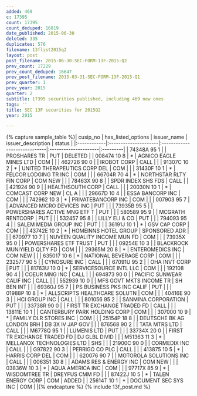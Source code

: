 ```yaml
---
added: 469
c: 17395
count: 17395
count_deduped: 16819
date_published: 2015-06-30
deleted: 335
duplicates: 576
filename: 13flist2015q2
layout: post
post_filename: 2015-06-30-SEC-FORM-13F-2015-Q2
prev_count: 17229
prev_count_deduped: 16647
prev_post_filename: 2015-03-31-SEC-FORM-13F-2015-Q1
prev_quarter: 1
prev_year: 2015
quarter: 2
subtitle: 17395 securities published, including 469 new ones
tags: ''
title: SEC 13F securities for 2015Q2
year: 2015

---
```

{% capture sample_table %}| cusip_no    | has_listed_options   | issuer_name                  | issuer_description   | status   |
|:------------|:---------------------|:-----------------------------|:---------------------|:---------|
| 74348A 95 1 |                      | PROSHARES TR                 | PUT                  | DELETED  |
| 008474 10 8 | *                    | AGNICO EAGLE MINES LTD       | COM                  |          |
| 462726 90 0 |                      | IROBOT CORP                  | CALL                 |          |
| 91307C 10 2 | *                    | UNITED THERAPEUTICS CORP DEL | COM                  |          |
| 31430F 10 1 | *                    | FELCOR LODGING TR INC        | COM                  |          |
| 66704R 70 4 | *                    | NORTHSTAR RLTY FIN CORP      | COM NEW              |          |
| 78463X 90 8 |                      | SPDR INDEX SHS FDS           | CALL                 |          |
| 421924 90 9 |                      | HEALTHSOUTH CORP             | CALL                 |          |
| 20030N 10 1 | *                    | COMCAST CORP NEW             | CL A                 |          |
| 29667D 10 4 |                      | ESSA BANCORP INC             | COM                  |          |
| 742962 10 3 | *                    | PRIVATEBANCORP INC           | COM                  |          |
| 007903 95 7 |                      | ADVANCED MICRO DEVICES INC   | PUT                  |          |
| 73935B 95 5 |                      | POWERSHARES ACTIVE MNG ETF T | PUT                  |          |
| 580589 95 9 |                      | MCGRATH RENTCORP             | PUT                  |          |
| 532457 95 8 |                      | LILLY ELI & CO               | PUT                  |          |
| 794093 95 4 |                      | SALEM MEDIA GROUP INC        | PUT                  |          |
| 36191J 10 1 | *                    | GSV CAP CORP                 | COM                  |          |
| 43742E 10 2 | *                    | HOMEINNS HOTEL GROUP         | SPONSORED ADR        |          |
| 670977 10 7 |                      | NUVEEN QUALITY INCOME MUN FD | COM                  |          |
| 73935X 95 0 |                      | POWERSHARES ETF TRUST        | PUT                  |          |
| 09254E 10 3 |                      | BLACKROCK MUNIYIELD QLTY FD  | COM                  |          |
| 29365M 20 8 | *                    | ENTEROMEDICS INC             | COM NEW              |          |
| 635017 10 6 | *                    | NATIONAL BEVERAGE CORP       | COM                  |          |
| 232577 90 5 |                      | CYNOSURE INC                 | CALL                 |          |
| 67091U 95 2 |                      | OHA INVT CORP                | PUT                  |          |
| 81763U 10 0 | *                    | SERVICESOURCE INTL LLC       | COM                  |          |
| 192108 90 4 |                      | COEUR MNG INC                | CALL                 |          |
| 694873 90 0 |                      | PACIFIC SUNWEAR CALIF INC    | CALL                 |          |
| 552939 10 0 |                      | MFS GOVT MKTS INCOME TR      | SH BEN INT           |          |
| 69360J 95 7 |                      | PS BUSINESS PKS INC CALIF    | PUT                  |          |
| 01988P 10 8 | *                    | ALLSCRIPTS HEALTHCARE SOLUTN | COM                  |          |
| 40416E 90 3 |                      | HCI GROUP INC                | CALL                 |          |
| 801056 95 2 |                      | SANMINA CORPORATION          | PUT                  |          |
| 33738R 90 0 |                      | FIRST TR EXCHANGE TRADED FD  | CALL                 |          |
| 13811E 10 1 |                      | CANTERBURY PARK HOLDING CORP | COM                  |          |
| 307000 10 9 | *                    | FAMILY DLR STORES INC        | COM                  |          |
| 25154P 18 8 |                      | DEUTSCHE BK AG LONDON BRH    | DB 3X IV JAP GOV     |          |
| 876568 90 2 |                      | TATA MTRS LTD                | CALL                 |          |
| M6778Q 95 1 |                      | LUMENIS LTD                  | PUT                  |          |
| 33734X 20 0 |                      | FIRST TR EXCHANGE TRADED FD  | DJ GLBL DIVID        |          |
| M51363 11 3 | *                    | MELLANOX TECHNOLOGIES LTD    | SHS                  |          |
| 21900C 90 0 |                      | CORMEDIX INC                 | CALL                 |          |
| G97822 90 3 |                      | PERRIGO CO PLC               | CALL                 |          |
| 413875 10 5 | *                    | HARRIS CORP DEL              | COM                  |          |
| 620076 90 7 |                      | MOTOROLA SOLUTIONS INC       | CALL                 |          |
| 006351 30 8 |                      | ADAMS RES & ENERGY INC       | COM NEW              |          |
| 03836W 10 3 | *                    | AQUA AMERICA INC             | COM                  |          |
| 97717X 85 9 | *                    | WISDOMTREE TR                | DREYFUS CMM FD       |          |
| 87422J 10 5 | *                    | TALEN ENERGY CORP            | COM                  | ADDED    |
| 25614T 10 1 | *                    | DOCUMENT SEC SYS INC         | COM                  |          |{% endcapture %}
{% include 13f_post.md %}